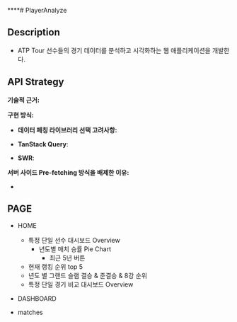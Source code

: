 \*\*\*\*# PlayerAnalyze

## Description

- ATP Tour 선수들의 경기 데이터를 분석하고 시각화하는 웹 애플리케이션을 개발한다.

## API Strategy

**기술적 근거:**

**구현 방식:**

- **데이터 페칭 라이브러리 선택 고려사항:**

- **TanStack Query**:
- **SWR**:

**서버 사이드 Pre-fetching 방식을 배제한 이유:**

-

## PAGE

- HOME
  - 특정 단일 선수 대시보드 Overview
    - 년도별 매치 승률 Pie Chart
      - 최근 5년 버튼
  - 현재 랭킹 순위 top 5
  - 년도 별 그랜드 슬램 결승 & 준결승 & 8강 순위
  - 특정 단일 경기 비교 대시보드 Overview

- DASHBOARD

- matches
